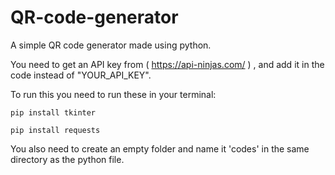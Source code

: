 # QR-code-generator
A simple QR code generator made using python.

You need to get an API key from ( https://api-ninjas.com/ ) , and add it in the code instead of "YOUR_API_KEY".

To run this you need to run these in your terminal:

```pip install tkinter```

```pip install requests```

You also need to create an empty folder and name it 'codes' in the same directory as the python file.
